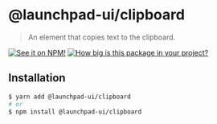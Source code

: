 # @launchpad-ui/clipboard

> An element that copies text to the clipboard.

[![See it on NPM!](https://img.shields.io/npm/v/@launchpad-ui/clipboard?style=for-the-badge)](https://www.npmjs.com/package/@launchpad-ui/clipboard)
[![How big is this package in your project?](https://img.shields.io/bundlephobia/minzip/@launchpad-ui/clipboard?style=for-the-badge)](https://bundlephobia.com/result?p=@launchpad-ui/clipboard)

## Installation

```sh
$ yarn add @launchpad-ui/clipboard
# or
$ npm install @launchpad-ui/clipboard
```
